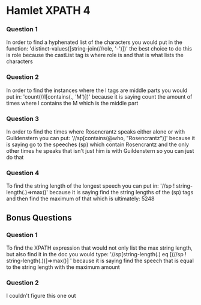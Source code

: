 # Hamlet XPATH 4

### Question 1
In order to find a hyphenated list of the characters you would put in the function:
'distinct-values([string-join(//role, '-')])'
the best choice to do this is role because the castList tag is where role is and that is what lists the characters

### Question 2
In order to find the instances where the l tags are middle parts you would put in:
'count(//l[contains(., 'M')])'
because it is saying count the amount of times where l contains the M which is the middle part 

### Question 3
In order to find the times where Rosencrantz speaks either alone or with Guildenstern you can put:
'//sp[contains(@who, "Rosencrantz")]' 
because it is saying go to the speeches (sp) which contain Rosencrantz and the only other times he speaks that isn't just him is with Guildenstern so you can just do that

### Question 4
To find the string length of the longest speech you can put in:
'//sp ! string-length(.)=>max()'
because it is saying find the string lengths of the (sp) tags and then find the maximum of that which is ultimately: 5248

## Bonus Questions 

### Question 1 
To find the XPATH expression that would not only list the max string length, but also find it in the doc you would type:
'//sp[string-length(.) eq [(//sp ! string-length(.))]=>max()] '
because it is saying find the speech that is equal to the string length with the maximum amount 

### Question 2 
I couldn't figure this one out



